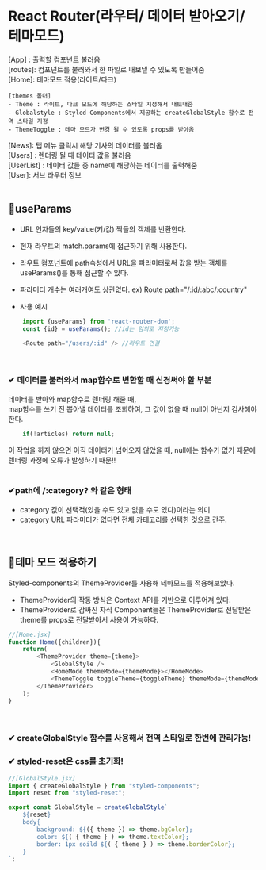 # React Router(라우터/ 데이터 받아오기/ 테마모드)
[App] : 출력할 컴포넌트 불러옴   
[routes]: 컴포넌트를 불러와서 한 파일로 내보낼 수 있도록 만들어줌   
[Home]: 테마모드 적용(라이트/다크)   
```
[themes 폴더]
- Theme : 라이트, 다크 모드에 해당하는 스타일 지정해서 내보내줌   
- Globalstyle : Styled Components에서 제공하는 createGlobalStyle 함수로 전역 스타일 지정   
- ThemeToggle : 테마 모드가 변경 될 수 있도록 props를 받아옴   
```
[News]: 탭 메뉴 클릭시 해당 기사의 데이터를 불러옴   
[Users] : 렌더링 될 때 데이터 값을 불러옴   
[UserList] : 데이터 값들 중 name에 해당하는 데이터를 출력해줌   
[User]: 서브 라우터 정보   
<br />


## 🤩useParams
- URL 인자들의 key/value(키/값) 짝들의 객체를 반환한다.   
- 현재 라우트의 match.params에 접근하기 위해 사용한다.   
- 라우트 컴포넌트에 path속성에서 URL을 파라미터로써 값을 받는 객체를 useParams()를 통해 접근할 수 있다.
- 파라미터 개수는 여러개여도 상관없다. ex) Route path="/:id/:abc/:country"   
 
- 사용 예시   
```javaScript
    import {useParams} from 'react-router-dom';   
    const {id} = useParams(); //id는 임의로 지정가능    
```
```javaScript
    <Route path="/users/:id" /> //라우트 연결 
```
<br />


### ✔ 데이터를 불러와서 map함수로 변환할 때 신경써야 할 부분

데이터를 받아와 map함수로 렌더링 해줄 때,   
map함수를 쓰기 전 뽑아낼 데이터를 조회하여, 그 값이 없을 때 null이 아닌지 검사해야 한다.   

```javaScript
    if(!articles) return null;
```
이 작업을 하지 않으면 아직 데이터가 넘어오지 않았을 때, null에는 함수가 없기 때문에   
렌더링 과정에 오류가 발생하기 때문!!   
<br />

### ✔path에 /:category? 와 같은 형태   
- category 값이 선택적(있을 수도 있고 없을 수도 있다)이라는 의미  
- category URL 파라미터가 없다면 전체 카테고리를 선택한 것으로 간주.   
<br />   


## 🤩테마 모드 적용하기
Styled-components의 ThemeProvider를 사용해 테마모드를 적용해보았다.   
- ThemeProvider의 작동 방식은 Context API를 기반으로 이루어져 있다.   
- ThemeProvider로 감싸진 자식 Component들은 ThemeProvider로 전달받은 theme를 props로 전달받아서 사용이 가능하다.   
 
```javaScript
//[Home.jsx]
function Home({children}){
    return(
        <ThemeProvider theme={theme}>
            <GlobalStyle />
            <HomeMode themeMode={themeMode}></HomeMode>
            <ThemeToggle toggleTheme={toggleTheme} themeMode={themeMode}>{children}</ThemeToggle>
        </ThemeProvider>
    );
}
```
<br />   


### ✔ createGlobalStyle 함수를 사용해서 전역 스타일로 한번에 관리가능!   
### ✔ styled-reset은 css를 초기화!   

```javaScript
//[GlobalStyle.jsx]
import { createGlobalStyle } from "styled-components";
import reset from "styled-reset";

export const GlobalStyle = createGlobalStyle`
    ${reset}
    body{
        background: ${({ theme }) => theme.bgColor};
        color: ${( { theme } ) => theme.textColor};
        border: 1px soild ${( { theme } ) => theme.borderColor};
    }
`;
```
